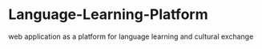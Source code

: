 # Language-Learning-Platform
web application as a platform for language learning and cultural exchange
